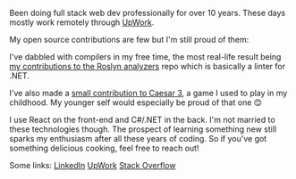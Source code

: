 Been doing full stack web dev professionally for over 10 years. These days mostly work remotely through [UpWork](https://www.upwork.com/freelancers/~0105010563c7284e42).

My open source contributions are few but I'm still proud of them:

I've dabbled with compilers in my free time, the most real-life result being [my contributions to the Roslyn analyzers](https://github.com/dotnet/roslyn-analyzers/commits/main?author=tkharaishvili) repo which is basically a linter for .NET.

I've also made a [small contribution to Caesar 3](https://github.com/Keriew/augustus/commits/master?author=tkharaishvili), a game I used to play in my childhood. My younger self would especially be proud of that one 😊

I use React on the front-end and C#/.NET in the back. I'm not married to these technologies though. The prospect of learning something new still sparks my enthusiasm after all these years of coding. So if you've got something delicious cooking, feel free to reach out!

Some links:
[LinkedIn](https://www.linkedin.com/in/tornike-kharaishvili-04b4b91b3/)
[UpWork](https://www.upwork.com/freelancers/~0105010563c7284e42)
[Stack Overflow](https://stackoverflow.com/users/1936841/tkharaishvili)
